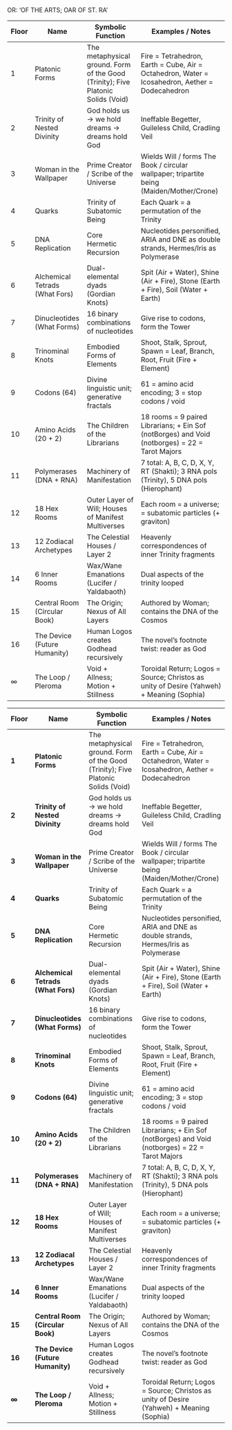 
OR:
‘OF THE ARTS; OAR OF ST. RA’




| Floor | Name                           | Symbolic Function                                                                | Examples / Notes                                                                               |
| ----- | ------------------------------ | -------------------------------------------------------------------------------- | ---------------------------------------------------------------------------------------------- |
| 1     | Platonic Forms                 | The metaphysical ground. Form of the Good (Trinity); Five Platonic Solids (Void) | Fire = Tetrahedron, Earth = Cube, Air = Octahedron, Water = Icosahedron, Aether = Dodecahedron |
| 2     | Trinity of Nested Divinity     | God holds us → we hold dreams → dreams hold God                                  | Ineffable Begetter, Guileless Child, Cradling Veil                                             |
| 3     | Woman in the Wallpaper         | Prime Creator / Scribe of the Universe                                           | Wields Will / forms The Book / circular wallpaper; tripartite being (Maiden/Mother/Crone)      |
| 4     | Quarks                         | Trinity of Subatomic Being                                                       | Each Quark = a permutation of the Trinity                                                      |
| 5     | DNA Replication                | Core Hermetic Recursion                                                          | Nucleotides personified, ARIA and DNE as double strands, Hermes/Iris as Polymerase             |
| 6     | Alchemical Tetrads (What Fors) | Dual-elemental dyads (Gordian Knots)                                             | Spit (Air + Water), Shine (Air + Fire), Stone (Earth + Fire), Soil (Water + Earth)             |
| 7     | Dinucleotides (What Forms)     | 16 binary combinations of nucleotides                                            | Give rise to codons, form the Tower                                                            |
| 8     | Trinominal Knots               | Embodied Forms of Elements                                                       | Shoot, Stalk, Sprout, Spawn = Leaf, Branch, Root, Fruit (Fire + Element)                       |
| 9     | Codons (64)                    | Divine linguistic unit; generative fractals                                      | 61 = amino acid encoding; 3 = stop codons / void                                               |
| 10    | Amino Acids (20 + 2)           | The Children of the Librarians                                                   | 18 rooms = 9 paired Librarians; + Ein Sof (notBorges) and Void (notborges) = 22 = Tarot Majors |
| 11    | Polymerases (DNA + RNA)        | Machinery of Manifestation                                                       | 7 total: A, B, C, D, X, Y, RT (Shakti); 3 RNA pols (Trinity), 5 DNA pols (Hierophant)          |
| 12    | 18 Hex Rooms                   | Outer Layer of Will; Houses of Manifest Multiverses                              | Each room = a universe; = subatomic particles (+ graviton)                                     |
| 13    | 12 Zodiacal Archetypes         | The Celestial Houses / Layer 2                                                   | Heavenly correspondences of inner Trinity fragments                                            |
| 14    | 6 Inner Rooms                  | Wax/Wane Emanations (Lucifer / Yaldabaoth)                                       | Dual aspects of the trinity looped                                                             |
| 15    | Central Room (Circular Book)   | The Origin; Nexus of All Layers                                                  | Authored by Woman; contains the DNA of the Cosmos                                              |
| 16    | The Device (Future Humanity)   | Human Logos creates Godhead recursively                                          | The novel’s footnote twist: reader as God                                                      |
| ∞     | The Loop / Pleroma             | Void + Allness; Motion + Stillness                                               | Toroidal Return; Logos = Source; Christos as unity of Desire (Yahweh) + Meaning (Sophia)       |


| **Floor** | **Name**                           | **Symbolic Function**                                                            | **Examples / Notes**                                                                           |
| --------- | ---------------------------------- | -------------------------------------------------------------------------------- | ---------------------------------------------------------------------------------------------- |
| **1**     | **Platonic Forms**                 | The metaphysical ground. Form of the Good (Trinity); Five Platonic Solids (Void) | Fire = Tetrahedron, Earth = Cube, Air = Octahedron, Water = Icosahedron, Aether = Dodecahedron |
| **2**     | **Trinity of Nested Divinity**     | God holds us → we hold dreams → dreams hold God                                  | Ineffable Begetter, Guileless Child, Cradling Veil                                             |
| **3**     | **Woman in the Wallpaper**         | Prime Creator / Scribe of the Universe                                           | Wields Will / forms The Book / circular wallpaper; tripartite being (Maiden/Mother/Crone)      |
| **4**     | **Quarks**                         | Trinity of Subatomic Being                                                       | Each Quark = a permutation of the Trinity                                                      |
| **5**     | **DNA Replication**                | Core Hermetic Recursion                                                          | Nucleotides personified, ARIA and DNE as double strands, Hermes/Iris as Polymerase             |
| **6**     | **Alchemical Tetrads (What Fors)** | Dual-elemental dyads (Gordian Knots)                                             | Spit (Air + Water), Shine (Air + Fire), Stone (Earth + Fire), Soil (Water + Earth)             |
| **7**     | **Dinucleotides (What Forms)**     | 16 binary combinations of nucleotides                                            | Give rise to codons, form the Tower                                                            |
| **8**     | **Trinominal Knots**               | Embodied Forms of Elements                                                       | Shoot, Stalk, Sprout, Spawn = Leaf, Branch, Root, Fruit (Fire + Element)                       |
| **9**     | **Codons (64)**                    | Divine linguistic unit; generative fractals                                      | 61 = amino acid encoding; 3 = stop codons / void                                               |
| **10**    | **Amino Acids (20 + 2)**           | The Children of the Librarians                                                   | 18 rooms = 9 paired Librarians; + Ein Sof (notBorges) and Void (notborges) = 22 = Tarot Majors |
| **11**    | **Polymerases (DNA + RNA)**        | Machinery of Manifestation                                                       | 7 total: A, B, C, D, X, Y, RT (Shakti); 3 RNA pols (Trinity), 5 DNA pols (Hierophant)          |
| **12**    | **18 Hex Rooms**                   | Outer Layer of Will; Houses of Manifest Multiverses                              | Each room = a universe; = subatomic particles (+ graviton)                                     |
| **13**    | **12 Zodiacal Archetypes**         | The Celestial Houses / Layer 2                                                   | Heavenly correspondences of inner Trinity fragments                                            |
| **14**    | **6 Inner Rooms**                  | Wax/Wane Emanations (Lucifer / Yaldabaoth)                                       | Dual aspects of the trinity looped                                                             |
| **15**    | **Central Room (Circular Book)**   | The Origin; Nexus of All Layers                                                  | Authored by Woman; contains the DNA of the Cosmos                                              |
| **16**    | **The Device (Future Humanity)**   | Human Logos creates Godhead recursively                                          | The novel’s footnote twist: reader as God                                                      |
| **∞**     | **The Loop / Pleroma**             | Void + Allness; Motion + Stillness                                               | Toroidal Return; Logos = Source; Christos as unity of Desire (Yahweh) + Meaning (Sophia)       |
